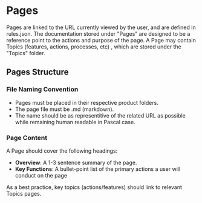 # Pages
Pages are linked to the URL currently viewed by the user, and are defined in rules.json.
The documentation stored under "Pages" are designed to be a reference point to the actions and purpose of the page.
A Page may contain Topics (features, actions, processes, etc) , which are stored under the "Topics" folder.

## Pages Structure
### File Naming Convention
* Pages must be placed in their respective product folders. 
* The page file must be .md (markdown).
* The name should be as representitive of the related URL as possible while remaining human readable in Pascal case.

### Page Content
A Page should cover the following headings:
* **Overview**: A 1-3 sentence summary of the page. 
* **Key Functions**: A bullet-point list of the primary actions a user will conduct on the page

As a best practice, key topics (actions/features) should link to relevant Topics pages.
